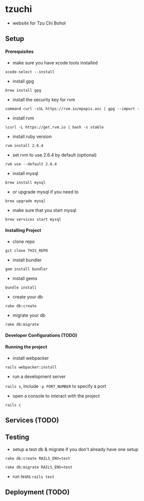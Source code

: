 # tzuchi

- website for Tzu Chi Bohol

## Setup

#### Prerequisites

- make sure you have xcode tools installed

`xcode-select --install`

- install gpg

`brew install gpg`

- install the security key for rvm

`command curl -sSL https://rvm.io/mpapis.asc | gpg --import -`

- install rvm

`\curl -L https://get.rvm.io | bash -s stable`

- install ruby version

`rvm install 2.6.4`

- set rvm to use 2.6.4 by default (optional)

`rvm use --default 2.6.4`

- install mysql

`brew install mysql`

- or upgrade mysql if you need to

`brew upgrade mysql`

- make sure that you start mysql

`brew services start mysql`

#### Installing Project

- clone repo

`git clone THIS_REPO`

- install bundler

`gem install bundler`

- install gems

`bundle install`

- create your db

`rake db:create`

- migrate your db

`rake db:migrate`

#### Developer Configurations (TODO)

#### Running the project

- install webpacker

`rails webpacker:install`

- run a development server

`rails s`, include `-p PORT_NUMBER` to specify a port

- open a console to interact with the project

`rails c`

## Services (TODO)

## Testing

- setup a test db & migrate if you don't already have one setup

`rake db:create RAILS_ENV=test`

`rake db:migrate RAILS_ENV=test`

- run tests
`rails test`

## Deployment (TODO)
